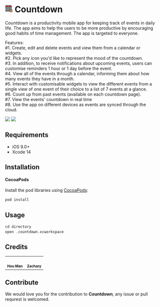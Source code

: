 # <img src="countdown/logo_clear.png" alt="Logo" width="25" height="25"> Countdown 
<p align="center">
  <p>
      Countdown is a productivity mobile app for keeping track of events in daily life. The app aims to help the users to be more productive by encouraging good         habits of time management.
      The app is targeted to everyone.
      <p>
      Features:
      <br>
      #1. Create, edit and delete events and view them from a calendar or widgets.
      <br>
      #2. Pick any icon you'd like to represent the mood of the countdown.
      <br>
      #3. In addition, to receive notifications about upcoming events, users can customise reminders 1 hour or 1 day before the event.
      <br>
      #4. View all of the events through a calendar, informing them about how many events they have in a month.
      <br>
      #5. Interact with customisable widgets to view the different events from a single view of one event of their choice to a list of 7 events at a glance.
      <br>
      #6. Count up from past events (available on each countdown page).
      <br>
      #7. View the events' countdown in real time
      <br>
      #8. Use the app on different devices as events are synced through the cloud.  
      <br>
      </p>
  </p>
</p>

<p align="row">
<img src= "https://media.giphy.com/media/HYOlBKJBqgAfe/giphy.gif" width="400" >
<img src= "https://media.giphy.com/media/HYOlBKJBqgAfe/giphy.gif" width="400" >
</p>

## Requirements

- iOS 9.0+
- Xcode 14

## Installation

#### CocoaPods
Install the pod libraries using [CocoaPods](http://cocoapods.org/):

```ruby
pod install
```

## Usage

```swift
cd directory
open .countdown.xcworkspace
```

## Credits

<table>
  <tr>
    <td align="center"><a href="https://github.com/hwennnn"><img src="https://avatars3.githubusercontent.com/u/54523581?s=460&u=a649d3ed6c70ffe2fa69f37c0870415668149113&v=4" width="100px;" alt=""/><br /><sub><b>Hou Man</b></sub></a><br />
    </td>
        <td align="center"><a href="https://github.com/ZazzyDictionary"><img src="https://avatars1.githubusercontent.com/u/25434034?s=460&u=7114f2d5b9704f927adcb4a4c05a7a705f8cbfa6&v=4" width="100px;" alt=""/><br /><sub><b>Zachary</b></sub></a><br />
    </td>
  </tr>
</table>

## Contribute

We would love you for the contribution to **Countdown**, any issue or pull requrest is welcomed.

